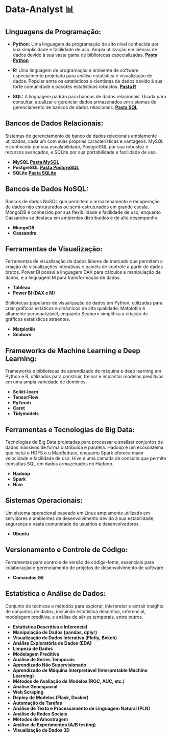 # Data-Analyst 📊

## Linguagens de Programação:
- **Python:** Uma linguagem de programação de alto nível conhecida por sua simplicidade e facilidade de uso. Ampla utilização em ciência de dados devido à sua vasta gama de bibliotecas especializadas. [**Pasta Python**](/Data-Analyst/Python)  

- **R:** Uma linguagem de programação e ambiente de software especialmente projetado para análise estatística e visualização de dados. Popular entre os estatísticos e cientistas de dados devido à sua forte comunidade e pacotes estatísticos robustos. [**Pasta R**](/Data-Analyst/R)  
- **SQL:** A linguagem padrão para bancos de dados relacionais. Usada para consultar, atualizar e gerenciar dados armazenados em sistemas de gerenciamento de bancos de dados relacionais. [**Pasta SQL**](/Data-Analyst/SQL)  

## Bancos de Dados Relacionais:

Sistemas de gerenciamento de banco de dados relacionais amplamente utilizados, cada um com suas próprias características e vantagens. MySQL é conhecido por sua escalabilidade, PostgreSQL por sua robustez e recursos avançados, e SQLite por sua portabilidade e facilidade de uso.

- **MySQL** [**Pasta MySQL**](/Data-Analyst/MySQL/)
- **PostgreSQL** [**Pasta PostgreSQL**](/Data-Analyst/PostgreSQL/)
- **SQLite** [**Pasta SQLite**](/Data-Analyst/SQLite/)

## Bancos de Dados NoSQL:

Bancos de dados NoSQL que permitem o armazenamento e recuperação de dados não estruturados ou semi-estruturados em grande escala. MongoDB é conhecido por sua flexibilidade e facilidade de uso, enquanto Cassandra se destaca em ambientes distribuídos e de alto desempenho.

- **MongoDB**
- **Cassandra**

## Ferramentas de Visualização:

 Ferramentas de visualização de dados líderes de mercado que permitem a criação de visualizações interativas e painéis de controle a partir de dados brutos. Power BI possui a linguagem DAX para cálculos e manipulação de dados, e a linguagem M para transformação de dados.

- **Tableau**
- **Power BI (DAX e M)**

 Bibliotecas populares de visualização de dados em Python, utilizadas para criar gráficos estáticos e dinâmicos de alta qualidade. Matplotlib é altamente personalizável, enquanto Seaborn simplifica a criação de gráficos estatísticos atraentes.

- **Matplotlib**
- **Seaborn**

## Frameworks de Machine Learning e Deep Learning:

Frameworks e bibliotecas de aprendizado de máquina e deep learning em Python e R, utilizados para construir, treinar e implantar modelos preditivos em uma ampla variedade de domínios.

- **Scikit-learn**
- **TensorFlow**
- **PyTorch**
- **Caret**
- **Tidymodels**

## Ferramentas e Tecnologias de Big Data:

Tecnologias de Big Data projetadas para processar e analisar conjuntos de dados massivos de forma distribuída e paralela. Hadoop é um ecossistema que inclui o HDFS e o MapReduce, enquanto Spark oferece maior velocidade e facilidade de uso. Hive é uma camada de consulta que permite consultas SQL em dados armazenados no Hadoop.

- **Hadoop**
- **Spark**
- **Hive**

## Sistemas Operacionais:

Um sistema operacional baseado em Linux amplamente utilizado em servidores e ambientes de desenvolvimento devido à sua estabilidade, segurança e vasta comunidade de usuários e desenvolvedores.

- **Ubuntu**

## Versionamento e Controle de Código:

Ferramentas para controle de versão de código-fonte, essenciais para colaboração e gerenciamento de projetos de desenvolvimento de software.

- **Comandos Git**

## Estatística e Análise de Dados:

 Conjunto de técnicas e métodos para explorar, interpretar e extrair insights de conjuntos de dados, incluindo estatística descritiva, inferencial, modelagem preditiva, e análise de séries temporais, entre outros.

- **Estatística Descritiva e Inferencial**
- **Manipulação de Dados (pandas, dplyr)**
- **Visualização de Dados Interativa (Plotly, Bokeh)**
- **Análise Exploratória de Dados (EDA)**
- **Limpeza de Dados**
- **Modelagem Preditiva**
- **Análise de Séries Temporais**
- **Aprendizado Não Supervisionado**
- **Aprendizado de Máquina Interpretável (Interpretable Machine Learning)**
- **Métodos de Avaliação de Modelos (ROC, AUC, etc.)**
- **Análise Geoespacial**
- **Web Scraping**
- **Deploy de Modelos (Flask, Docker)**
- **Automação de Tarefas**
- **Análise de Texto e Processamento de Linguagem Natural (PLN)**
- **Análise de Redes Sociais**
- **Métodos de Amostragem**
- **Análise de Experimentos (A/B testing)**
- **Visualização de Dados 3D**